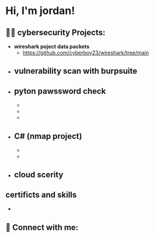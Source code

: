 <h1>Hi, I'm jordan! 

<h2>👨‍💻 cybersecurity Projects:</h2>

- <b>wireshark poject data packets </b>
  - https://github.com/cyberboy23/wireshark/tree/main 
- <b>vulnerability scan with burpsuite</b>
  - 
- <b>pyton pawssword check</b>
  - 
  - 
  - 
  - 
- <b>C# (nmap project)</b>
  - 
  - 
  - 
- <b>cloud scerity </b>
  - 

<h2>certificts and skills</h2>

- 

<h2> 🤳 Connect with me:</h2>

[twitter]:
[linkedin]: 

<!--
